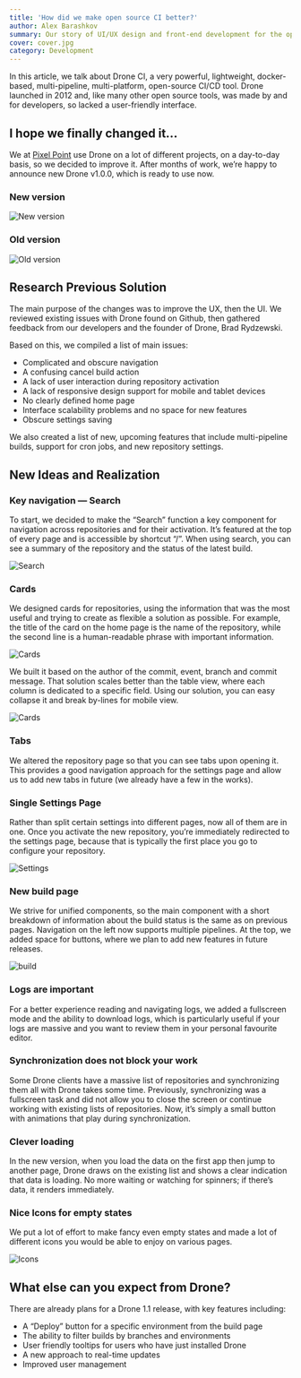 ```yaml
---
title: 'How did we make open source CI better?'
author: Alex Barashkov
summary: Our story of UI/UX design and front-end development for the open-source CI platform called Drone CI.
cover: cover.jpg
category: Development
---
```


In this article, we talk about Drone CI, a very powerful, lightweight, docker-based, multi-pipeline, multi-platform, open-source CI/CD tool. Drone launched in 2012 and, like many other open source tools, was made by and for developers, so lacked a user-friendly interface.

## I hope we finally changed it…

We at [Pixel Point](https://pixelpoint.io/) use Drone on a lot of different projects, on a day-to-day basis, so we decided to improve it. After months of work, we’re happy to announce new Drone v1.0.0, which is ready to use now.

### New version

![New version](drone1.png)

### Old version

![Old version](drone2.png)

## Research Previous Solution

The main purpose of the changes was to improve the UX, then the UI. We reviewed existing issues with Drone found on Github, then gathered feedback from our developers and the founder of Drone, Brad Rydzewski.

Based on this, we compiled a list of main issues:

- Complicated and obscure navigation
- A confusing cancel build action
- A lack of user interaction during repository activation
- A lack of responsive design support for mobile and tablet devices
- No clearly defined home page
- Interface scalability problems and no space for new features
- Obscure settings saving

We also created a list of new, upcoming features that include multi-pipeline builds, support for cron jobs, and new repository settings.

## New Ideas and Realization

### Key navigation — Search

To start, we decided to make the “Search” function a key component for navigation across repositories and for their activation. It’s featured at the top of every page and is accessible by shortcut “/”. When using search, you can see a summary of the repository and the status of the latest build.

![Search](drone3.gif)

### Cards

We designed cards for repositories, using the information that was the most useful and trying to create as flexible a solution as possible. For example, the title of the card on the home page is the name of the repository, while the second line is a human-readable phrase with important information.

![Cards](drone4.png)

We built it based on the author of the commit, event, branch and commit message. That solution scales better than the table view, where each column is dedicated to a specific field. Using our solution, you can easy collapse it and break by-lines for mobile view.

![Cards](drone5.png)

### Tabs

We altered the repository page so that you can see tabs upon opening it. This provides a good navigation approach for the settings page and allow us to add new tabs in future (we already have a few in the works).

### Single Settings Page

Rather than split certain settings into different pages, now all of them are in one. Once you activate the new repository, you’re immediately redirected to the settings page, because that is typically the first place you go to configure your repository.

![Settings](drone6.png)

### New build page

We strive for unified components, so the main component with a short breakdown of information about the build status is the same as on previous pages. Navigation on the left now supports multiple pipelines. At the top, we added space for buttons, where we plan to add new features in future releases.

![build](drone7.png)

### Logs are important

For a better experience reading and navigating logs, we added a fullscreen mode and the ability to download logs, which is particularly useful if your logs are massive and you want to review them in your personal favourite editor.

### Synchronization does not block your work

Some Drone clients have a massive list of repositories and synchronizing them all with Drone takes some time. Previously, synchronizing was a fullscreen task and did not allow you to close the screen or continue working with existing lists of repositories. Now, it’s simply a small button with animations that play during synchronization.

### Clever loading

In the new version, when you load the data on the first app then jump to another page, Drone draws on the existing list and shows a clear indication that data is loading. No more waiting or watching for spinners; if there’s data, it renders immediately.

### Nice Icons for empty states

We put a lot of effort to make fancy even empty states and made a lot of different icons you would be able to enjoy on various pages.

![Icons](drone8.png)

## What else can you expect from Drone?

There are already plans for a Drone 1.1 release, with key features including:

- A “Deploy” button for a specific environment from the build page
- The ability to filter builds by branches and environments
- User friendly tooltips for users who have just installed Drone
- A new approach to real-time updates
- Improved user management
